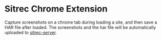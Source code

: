 # Sitrec Chrome Extension

Capture screenshots on a chrome tab during loading a site, and then save a HAR file after loaded.
The screenshots and the har file will be automatically uploaded to [sitrec-server](https://github.com/naoak/sitrec-server).
